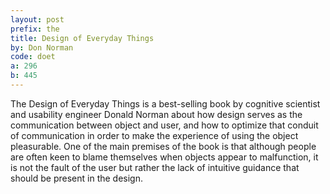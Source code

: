 ```yaml
---
layout: post
prefix: the
title: Design of Everyday Things
by: Don Norman
code: doet
a: 296
b: 445
---
```


The Design of Everyday Things is a best-selling book by cognitive scientist and usability engineer Donald Norman about how design serves as the communication between object and user, and how to optimize that conduit of communication in order to make the experience of using the object pleasurable. One of the main premises of the book is that although people are often keen to blame themselves when objects appear to malfunction, it is not the fault of the user but rather the lack of intuitive guidance that should be present in the design.